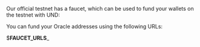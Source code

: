 Our official testnet has a faucet, which can be used to fund your wallets on the
 testnet with UND:

You can fund your Oracle addresses using the following URLs:

$__FAUCET_URLS___
